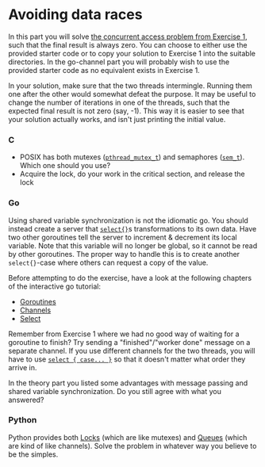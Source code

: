 # Avoiding data races

In this part you will solve [the concurrent access problem from Exercise 1](https://github.com/TTK4145/Exercise1/tree/master/Part4#part-4-finally-some-code), such that the final result is always zero. You can choose to either use the provided starter code or to copy your solution to Exercise 1 into the suitable directories. In the go-channel part you will probably wish to use the provided starter code as no equivalent exists in Exercise 1.

In your solution, make sure that the two threads intermingle. Running them one after the other would somewhat defeat the purpose. It may be useful to change the number of iterations in one of the threads, such that the expected final result is not zero (say, -1). This way it is easier to see that your solution actually works, and isn't just printing the initial value.


### C

 - POSIX has both mutexes ([`pthread_mutex_t`](http://pubs.opengroup.org/onlinepubs/7990989775/xsh/pthread.h.html)) and semaphores ([`sem_t`](http://pubs.opengroup.org/onlinepubs/7990989775/xsh/semaphore.h.html)). Which one should you use?
 - Acquire the lock, do your work in the critical section, and release the lock


### Go
Using shared variable synchronization is not the idiomatic go. You should instead create a server that [`select{}`](http://golang.org/ref/spec#Select_statements)s transformations to its own data. Have two other goroutines tell the server to increment & decrement its local variable. Note that this variable will no longer be global, so it cannot be read by other goroutines. The proper way to handle this is to create another `select{}`-case where others can request a copy of the value.

Before attempting to do the exercise, have a look at the following chapters of the interactive go tutorial:
- [Goroutines](https://tour.golang.org/concurrency/1)
- [Channels](https://tour.golang.org/concurrency/2)
- [Select](https://tour.golang.org/concurrency/5)


Remember from Exercise 1 where we had no good way of waiting for a goroutine to finish? Try sending a "finished"/"worker done" message on a separate channel. If you use different channels for the two threads, you will have to use [`select { case... }`](http://golang.org/ref/spec#Select_statements) so that it doesn't matter what order they arrive in.


In the theory part you listed some advantages with message passing and shared variable synchronization. Do you still agree with what you answered?

### Python

Python provides both [Locks](http://docs.python.org/2.7/library/threading.html#lock-objects) (which are like mutexes) and [Queues](http://docs.python.org/2/library/queue.html) (which are kind of like channels). Solve the problem in whatever way you believe to be the simples.
